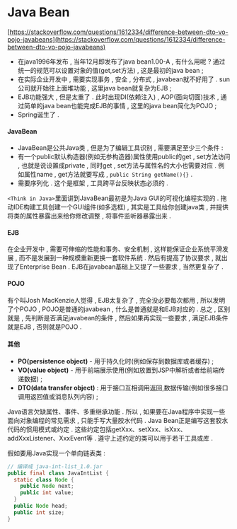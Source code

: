 # Java Bean

[https://stackoverflow.com/questions/1612334/difference-between-dto-vo-pojo-javabeans](https://stackoverflow.com/questions/1612334/difference-between-dto-vo-pojo-javabeans)

* 在java1996年发布 , 当年12月即发布了java bean1.00-A , 有什么用呢 ? 通过统一的规范可以设置对象的值\(get,set方法\) , 这是最初的java bean ; 
* 在实际企业开发中 , 需要实现事务 , 安全 , 分布式 , javabean就不好用了 . sun公司就开始往上面堆功能 , 这里java bean就复杂为EJB ; 
* EJB功能强大 , 但是太重了 . 此时出现DI\(依赖注入\) , AOP\(面向切面\)技术 , 通过简单的java bean也能完成EJB的事情 , 这里的java bean简化为POJO ; 
* Spring诞生了 . 

#### JavaBean

* JavaBean是公共Java类 , 但是为了编辑工具识别 , 需要满足至少三个条件 :
* 有一个public默认构造器\(例如无参构造器\)属性使用public的get , set方法访问 , 也就是说设置成private , 同时get , set方法与属性名的大小也需要对应 . 例如属性name , get方法就要写成 , `public String getName(){}` .
* 需要序列化 . 这个是框架 , 工具跨平台反映状态必须的 .

`<Think in Java>`里面讲到JavaBean最初是为Java GUI的可视化编程实现的 . 拖动IDE构建工具创建一个GUI组件\(如多选框\) , 其实是工具给你创建java类 , 并提供将类的属性暴露出来给你修改调整 , 将事件监听器暴露出来 .

#### EJB

在企业开发中 , 需要可伸缩的性能和事务、安全机制 , 这样能保证企业系统平滑发展 , 而不是发展到一种规模重新更换一套软件系统 . 然后有提高了协议要求 , 就出现了Enterprise Bean . EJB在javabean基础上又提了一些要求 , 当然更复杂了 .

#### POJO

有个叫Josh MacKenzie人觉得 , EJB太复杂了 , 完全没必要每次都用 , 所以发明了个POJO , POJO是普通的javabean , 什么是普通就是和EJB对应的 . 总之 , 区别就是 , 先判断是否满足javabean的条件 , 然后如果再实现一些要求 , 满足EJB条件就是EJB , 否则就是POJO .

#### 其他

* **PO\(persistence object\)** - 用于持久化时\(例如保存到数据库或者缓存\) ; 
* **VO\(value object\)** - 用于前端展示使用\(例如放置到JSP中解析或者给前端传递数据\) ; 
* **DTO\(data transfer object\)** : 用于接口互相调用返回,数据传输\(例如很多接口调用返回值或消息队列内容\) ; 

Java语言欠缺属性、事件、多重继承功能 . 所以 , 如果要在Java程序中实现一些面向对象编程的常见需求 , 只能手写大量胶水代码 . Java Bean正是编写这套胶水代码的惯用模式或约定 . 这些约定包括getXxx、setXxx、isXxx、addXxxListener、XxxEvent等 . 遵守上述约定的类可以用于若干工具或库 . 

假如要用Java实现一个单向链表类 : 

```java
// 编译成 java-int-list_1.0.jar
public final class JavaIntList {
  static class Node {
    public Node next;
    public int value;
  }
  public Node head;
  public int size;
}
```



